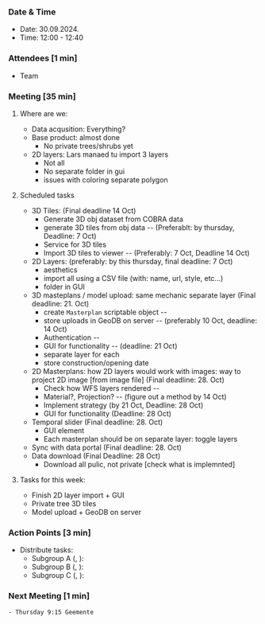 ### Date & Time

 - Date: 30.09.2024.
 - Time: 12:00 - 12:40

### Attendees [1 min]
- Team

### Meeting [35 min]
1. Where are we:
    - Data acqusition: Everything?
    - Base product: almost done
        - No private trees/shrubs yet
    - 2D layers: Lars manaed tu import 3 layers
        - Not all
        - No separate folder in gui
        - issues with coloring separate polygon

2. Scheduled tasks
    - 3D Tiles: (Final deadline 14 Oct)
        - Generate 3D obj dataset from COBRA data
        - generate 3D tiles from obj data -- (Preferablt: by thursday, Deadline: 7 Oct)
        - Service for 3D tiles
        - Import 3D tiles to viewer -- (Preferably: 7 Oct, Deadline 14 Oct)
    - 2D Layers: (preferably: by this thursday, final deadline: 7 Oct)
        - aesthetics
        - import all using a CSV file (with: name, url, style, etc...)
        - folder in GUI
    - 3D masteplans / model upload: same mechanic separate layer (Final deadline: 21. Oct)
        - create `Masterplan` scriptable object --
        - store uploads in GeoDB on server -- (preferably 10 Oct, deadline: 14 Oct)
        - Authentication --
        - GUI for functionality -- (deadline: 21 Oct)
        - separate layer for each
        - store construction/opening date
    - 2D Masterplans: how 2D layers would work with images: way to project 2D image [from image file] (Final deadline: 28. Oct)
        - Check how WFS layers rendered -- 
        - Material?, Projection? -- (figure out a method by 14 Oct)
        - Implement strategy (by 21 Oct, Deadline: 28 Oct)
        - GUI for functionality (Deadline: 28 Oct)
    - Temporal slider (Final deadline: 28. Oct)
        - GUI element
        - Each masterplan should be on separate layer: toggle layers
    - Sync with data portal (Final deadline: 28. Oct)
    - Data download (Final Deadline: 28 Oct)
        - Download all pulic, not private [check what is implemnted]

3. Tasks for this week:
    - Finish 2D layer import + GUI
    - Private tree 3D tiles
    - Model upload + GeoDB on server

### Action Points [3 min]
- Distribute tasks:
    - Subgroup A (, ):
    - Subgroup B (, ):
    - Subgroup C (, ):

### Next Meeting [1 min]
    - Thursday 9:15 Geemente
